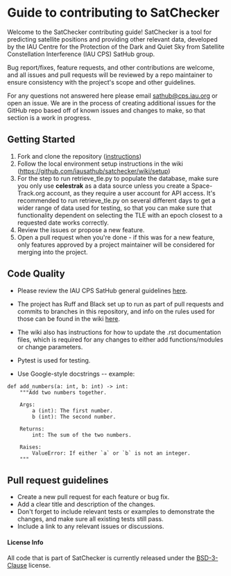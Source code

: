 # Guide to contributing to SatChecker

Welcome to the SatChecker contributing guide! SatChecker is a tool for predicting satellite positions and providing other relevant data, developed by the IAU Centre for the Protection of the Dark and Quiet Sky from Satellite Constellation Interference (IAU CPS) SatHub group.

Bug report/fixes, feature requests, and other contributions are welcome, and all issues and pull requests will be reviewed by a repo maintainer to ensure consistency with the project's scope and other guidelines.

For any questions not answered here please email sathub@cps.iau.org or open an issue. We are in the process of creating additional issues for the GitHub repo based off of known issues and changes to make, so that section is a work in progress.

## Getting Started
1. Fork and clone the repository ([instructions](https://docs.github.com/en/pull-requests/collaborating-with-pull-requests/working-with-forks/fork-a-repo))
2. Follow the local environment setup instructions in the wiki (https://github.com/iausathub/satchecker/wiki/setup)
3. For the step to run retrieve_tle.py to populate the database, make sure you only use **celestrak** as a data source unless you create a Space-Track.org account, as they require a user account for API access. It's recommended to run retrieve_tle.py on several different days to get a wider range of data used for testing, so that you can make sure that functionality dependent on selecting the TLE with an epoch closest to a requested date works correctly.
4. Review the issues or propose a new feature.
5. Open a pull request when you're done - if this was for a new feature, only features approved by a project maintainer will be considered for merging into the project.

## Code Quality
* Please review the IAU CPS SatHub general guidelines [here](https://github.com/iausathub/.github/blob/main/CONTRIBUTING.md).

* The project has Ruff and Black set up to run as part of pull requests and commits to branches in this repository, and info on the rules used for those can be found in the wiki [here](https://github.com/iausathub/satchecker/wiki/Development-Workflow).

* The wiki also has instructions for how to update the .rst documentation files, which is required for any changes to either add functions/modules or change parameters.

* Pytest is used for testing.

* Use Google-style docstrings -- example:
```
def add_numbers(a: int, b: int) -> int:
    """Add two numbers together.

    Args:
        a (int): The first number.
        b (int): The second number.

    Returns:
        int: The sum of the two numbers.

    Raises:
        ValueError: If either `a` or `b` is not an integer.
    """
```

## Pull request guidelines
* Create a new pull request for each feature or bug fix.
* Add a clear title and description of the changes.
* Don't forget to include relevant tests or examples to demonstrate the changes, and make sure all existing tests still pass.
* Include a link to any relevant issues or discussions.


#### License Info
All code that is part of SatChecker is currently released under the [BSD-3-Clause](https://opensource.org/licenses/BSD-3-Clause) license.
